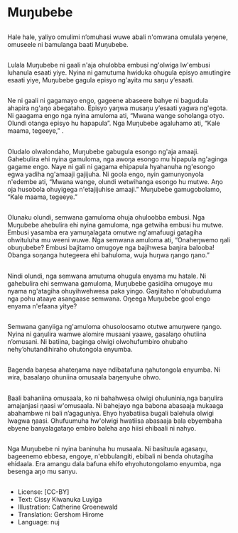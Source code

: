 # Muŋubebe

##
Hale hale, yaliyo omulimi n’omuhasi
wuwe abali n'omwana omulala
yeŋene, omuseele ni bamulanga
baati Muŋubebe.

##
Lulala Muŋubebe ni gaali n'aja
ohulobba embusi ng'olwiga
lw'embusi luhanula esaati yiye.
Nyina ni gamutuma hwiduka
ohugula episyo amutingire esaati
yiye, Muŋubebe gagula episyo
ng'ayita mu saŋu y’esaati.

##
Ne ni gaali ni gagamayo engo,
gageene abaseere bahye ni
bagudula ahapira ng'aŋo
abegataho. Episyo yaŋwa musaŋu
y’esaati yagwa ng'egota. Ni
gaagama engo nga nyina amuloma
ati,
“Mwana wange soholanga otyo.
Olundi otanga episyo hu hapapula”.
Nga Muŋubebe agaluhamo ati,
“Kale maama, tegeeye,” .

##
Oludalo olwalondaho, Muŋubebe gabugula esongo ng'aja amaaji.
Gahebulira ehi nyina gamuloma, nga awoŋa esongo mu hipapula
ng'aginga gagame engo.
Naye ni gali ni gagama ehipapula hyahanuha ng'esongo egwa
yadiha ng'amaaji gajijuha.
Ni goola engo, nyin gamunyonyola n'edembe ati, “Mwana wange,
olundi wetwihanga esongo hu mutwe. Aŋo oja husobola ohuyigega
n'etajijuhise amaaji.”
Muŋubebe gamugobolamo, “Kale maama, tegeeye.”

##

##
Olunaku olundi, semwana
gamuloma ohuja ohuloobba
embusi.
Nga Muŋubebe ahebulira ehi nyina
gamuloma, nga getwiha embusi hu
mutwe.
Embusi yasamba era yamuŋalagata
omutwe ng'amafuugi gatagiha
ohwituluha mu weeni wuwe.
Nga semwana amuloma ati,
“Onaheŋwemo ŋali obuŋubebe?
Embusi bajitamo omugoye nga
bajihwesa baŋira balooba! Obanga
soŋanga hutegeera ehi bahuloma,
wuja huŋwa ŋango ŋano.”

##
Nindi olundi, nga semwana
amutuma ohugula enyama mu
hatale. Ni gahebulira ehi semwana
gamuloma, Muŋubebe gasidiha
omugoye mu nyama ng'atagiha
ohuyihwehwesa paka yingo.
Gaŋiitaho n'ohubuduluma nga pohu
ataaye asangaase semwana.
Oŋeega
Muŋubebe gool engo enyama
n'efaana yitye?

##
Semwana ganyiiga ng'amuloma
ohusoloosamo otutwe amuŋwere
ŋango.
Nyina ni gaŋulira wamwe alomire
musaani yaawe, gasalaŋo ohutiina
n’omusani.
Ni batiina, baginga olwigi
olwohufumbiro ohubaho
nehy’ohutandihiraho ohutongola
enyumba.

##
Bagenda baŋesa ahateŋama naye
ndibatafuna ŋahutongola enyumba.
Ni wira, basalaŋo ohuniina
omusaala baŋenyuhe ohwo.

##
Baali bahaniina omusaala, ko ni
bahahwesa olwigi ohuluninia,nga
baŋulira amajanjasi ŋaasi
w'omusaala. Ni bahejayo nga
babona abasaaja mukaaga
abahambwe ni bali n’agaguniya.
Ehyo hyabatiisa bugali balehula
olwigi lwagwa ŋaasi. Ohufuumuha
hw'olwigi hwatiisa abasaaja bala
ebyembaha ebyene banyalagataŋo
embiro baleha aŋo hiisi ehibaali ni
nahyo.

##
Nga Muŋubebe ni nyina baninuha
hu musaala.
Ni basituula agasaŋu, bageenemo
ebbesa, engoye, n'ebbulangiti,
ebibali ni benda ohutagiha ehidaala.
Era amangu dala bafuna ehifo
ehyohutongolamo enyumba, nga
besenga aŋo mu sanyu.

##
* License: [CC-BY]
* Text: Cissy Kiwanuka Luyiga
* Illustration: Catherine Groenewald
* Translation: Gershom Hirome
* Language: nuj
